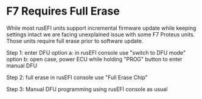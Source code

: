 # F7 Requires Full Erase

While most rusEFI units support incremental firmware update while keeping settings intact we are facing unexplained issue with some F7 Proteus units. Those units require full erase prior to software update.

Step 1: enter DFU
option a: in rusEFI console use "switch to DFU mode"
option b: open case, power ECU while holding "PROG" button to enter manual DFU

Step 2: full erase
in rusEFI console use "Full Erase Chip"

Step 3:
Manual DFU programming using rusEFI console as usual
